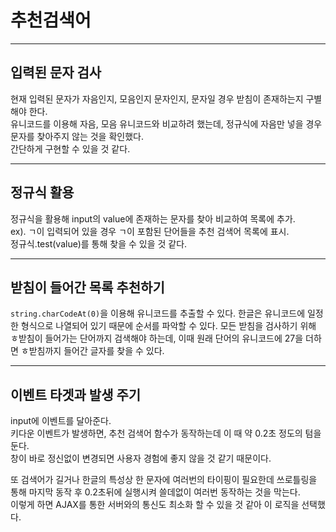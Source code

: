 # 추천검색어

---

## 입력된 문자 검사

현재 입력된 문자가 자음인지, 모음인지 문자인지, 문자일 경우 받침이 존재하는지 구별해야 한다.  
유니코드를 이용해 자음, 모음 유니코드와 비교하려 했는데, 정규식에 자음만 넣을 경우 문자를 찾아주지 않는 것을 확인했다.  
간단하게 구현할 수 있을 것 같다.

---

## 정규식 활용

정규식을 활용해 input의 value에 존재하는 문자를 찾아 비교하여 목록에 추가.  
ex). ㄱ이 입력되어 있을 경우 ㄱ이 포함된 단어들을 추천 검색어 목록에 표시.  
정규식.test(value)를 통해 찾을 수 있을 것 같다.

---

## 받침이 들어간 목록 추천하기

```string.charCodeAt(0)```을 이용해 유니코드를 추출할 수 있다. 한글은 유니코드에 일정한 형식으로 나열되어 있기 때문에 순서를 파악할 수 있다.
모든 받침을 검사하기 위해 ㅎ받침이 들어가는 단어까지 검색해야 하는데, 이때 원래 단어의 유니코드에 27을 더하면 ㅎ받침까지 들어간 글자를 찾을 수 있다.

---

## 이벤트 타겟과 발생 주기

input에 이벤트를 달아준다.  
키다운 이벤트가 발생하면, 추천 검색어 함수가 동작하는데 이 때 약 0.2초 정도의 텀을 둔다.  
창이 바로 정신없이 변경되면 사용자 경험에 좋지 않을 것 같기 때문이다.  

또 검색어가 길거나 한글의 특성상 한 문자에 여러번의 타이핑이 필요한데 쓰로틀링을 통해 마지막 동작 후 0.2초뒤에 실행시켜 쓸데없이 여러번 동작하는 것을 막는다.  
이렇게 하면 AJAX를 통한 서버와의 통신도 최소화 할 수 있을 것 같아 이 로직을 선택했다.